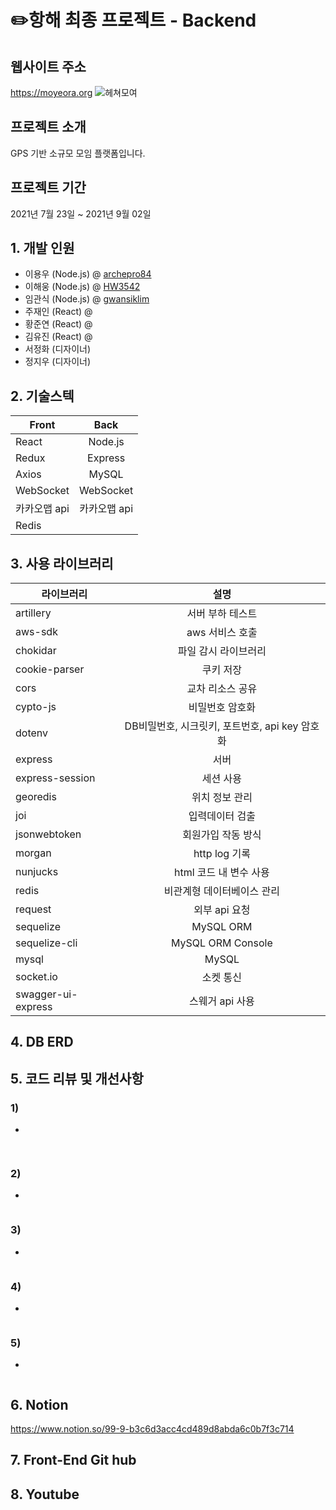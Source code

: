 # ✏️항해 최종 프로젝트 - Backend
## 웹사이트 주소

https://moyeora.org
![헤쳐모여](https://user-images.githubusercontent.com/47944165/131612195-a6ef2741-f344-4c67-9e07-84e8d2f0b7df.png)


## 프로젝트 소개
GPS 기반 소규모 모임 플랫폼입니다.

## 프로젝트 기간
2021년 7월 23일 ~ 2021년 9월 02일

## 1. 개발 인원
- 이용우 (Node.js) @ [archepro84](https://github.com/archepro84)
- 이해웅 (Node.js) @ [HW3542](https://github.com/HW3542)
- 임관식 (Node.js) @ [gwansiklim](https://github.com/gwansiklim)
- 주재인 (React) @ []()
- 황준연 (React) @ []()
- 김유진 (React) @ []()
- 서정화 (디자이너)
- 정지우 (디자이너)


## 2. 기술스텍

Front | Back
---|:---:
React | Node.js
Redux | Express
Axios | MySQL
WebSocket | WebSocket
카카오맵 api | 카카오맵 api
| Redis


## 3. 사용 라이브러리

라이브러리 | 설명
---|:---:
artillery | 서버 부하 테스트
aws-sdk | aws 서비스 호출
chokidar | 파일 감시 라이브러리
cookie-parser | 쿠키 저장
cors | 교차 리소스 공유
cypto-js | 비밀번호 암호화
dotenv | DB비밀번호, 시크릿키, 포트번호, api key 암호화
express | 서버
express-session | 세션 사용
georedis | 위치 정보 관리
joi | 입력데이터 검출
jsonwebtoken | 회원가입 작동 방식
morgan | http log 기록
nunjucks | html 코드 내 변수 사용
redis | 비관계형 데이터베이스 관리
request | 외부 api 요청
sequelize | MySQL ORM
sequelize-cli | MySQL ORM Console
mysql | MySQL
socket.io | 소켓 통신
swagger-ui-express | 스웨거 api 사용


## 4. DB ERD



## 5. 코드 리뷰 및 개선사항

### 1) 
- 

```SQL
 
```

### 2) 
- 
``` SQL

```


### 3)

- 

```SQL

```

### 4) 
- 

```SQL

```

### 5)
- 

```SQL

```

## 6. Notion
https://www.notion.so/99-9-b3c6d3acc4cd489d8abda6c0b7f3c714

## 7. Front-End Git hub


## 8. Youtube

